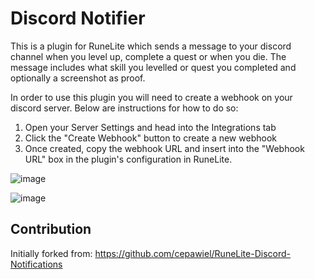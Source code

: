 # Discord Notifier

This is a plugin for RuneLite which sends a message to your discord channel when you level up, complete a quest or when
you die. The message includes what skill you levelled or quest you completed and optionally a screenshot as proof.

In order to use this plugin you will need to create a webhook on your discord server. Below are instructions for how to
do so:

1. Open your Server Settings and head into the Integrations tab
2. Click the "Create Webhook" button to create a new webhook
3. Once created, copy the webhook URL and insert into the "Webhook URL" box in the plugin's configuration in RuneLite.

![image](https://user-images.githubusercontent.com/13265450/109745517-9b42ef80-7b99-11eb-82f9-63f8ea590e8c.png)

![image](https://i.imgur.com/ACGx8eB.png)

## Contribution

Initially forked from: https://github.com/cepawiel/RuneLite-Discord-Notifications
